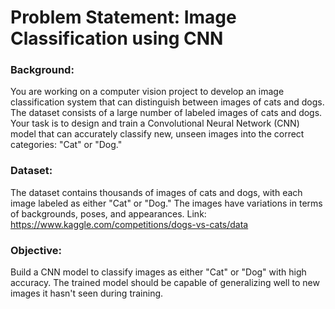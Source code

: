# Problem Statement: Image Classification using CNN

### Background:
You are working on a computer vision project to develop an image classification system that can distinguish between images of cats and dogs. The dataset consists of a large number of labeled images of cats and dogs. Your task is to design and train a Convolutional Neural Network (CNN) model that can accurately classify new, unseen images into the correct categories: "Cat" or "Dog."

### Dataset:
The dataset contains thousands of images of cats and dogs, with each image labeled as either "Cat" or "Dog." The images have variations in terms of backgrounds, poses, and appearances.
Link: https://www.kaggle.com/competitions/dogs-vs-cats/data

### Objective:
Build a CNN model to classify images as either "Cat" or "Dog" with high accuracy. The trained model should be capable of generalizing well to new images it hasn't seen during training.
